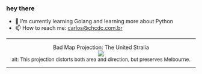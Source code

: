 ### hey there 

- :seedling: I’m currently learning Golang and learning more about Python
- :mailbox: How to reach me: carlos@chcdc.com.br


---


<!-- xkcd -->
<p align="center">Bad Map Projection: The United Stralia</br><img src=https://imgs.xkcd.com/comics/bad_map_projection_the_united_stralia.png></br><font size =2>alt: This projection distorts both area and direction, but preserves Melbourne.</br></font></p></table></p> 


<!-- xkcd -->
---
